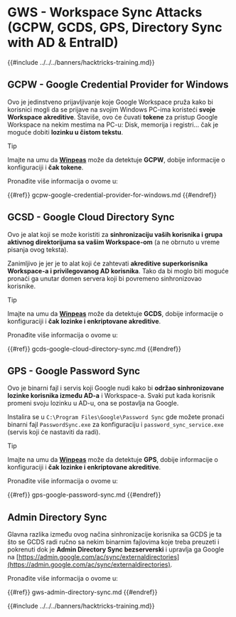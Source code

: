 # GWS - Workspace Sync Attacks (GCPW, GCDS, GPS, Directory Sync with AD & EntraID)

{{#include ../../../banners/hacktricks-training.md}}

## GCPW - Google Credential Provider for Windows

Ovo je jedinstveno prijavljivanje koje Google Workspace pruža kako bi korisnici mogli da se prijave na svojim Windows PC-ima koristeći **svoje Workspace akreditive**. Štaviše, ovo će čuvati **tokene** za pristup Google Workspace na nekim mestima na PC-u: Disk, memorija i registri... čak je moguće dobiti **lozinku u čistom tekstu**.

> [!TIP]
> Imajte na umu da [**Winpeas**](https://github.com/peass-ng/PEASS-ng/tree/master/winPEAS/winPEASexe) može da detektuje **GCPW**, dobije informacije o konfiguraciji i **čak tokene**.

Pronađite više informacija o ovome u:

{{#ref}}
gcpw-google-credential-provider-for-windows.md
{{#endref}}

## GCSD - Google Cloud Directory Sync

Ovo je alat koji se može koristiti za **sinhronizaciju vaših korisnika i grupa aktivnog direktorijuma sa vašim Workspace-om** (a ne obrnuto u vreme pisanja ovog teksta).

Zanimljivo je jer je to alat koji će zahtevati **akreditive superkorisnika Workspace-a i privilegovanog AD korisnika**. Tako da bi moglo biti moguće pronaći ga unutar domen servera koji bi povremeno sinhronizovao korisnike.

> [!TIP]
> Imajte na umu da [**Winpeas**](https://github.com/peass-ng/PEASS-ng/tree/master/winPEAS/winPEASexe) može da detektuje **GCDS**, dobije informacije o konfiguraciji i **čak lozinke i enkriptovane akreditive**.

Pronađite više informacija o ovome u:

{{#ref}}
gcds-google-cloud-directory-sync.md
{{#endref}}

## GPS - Google Password Sync

Ovo je binarni fajl i servis koji Google nudi kako bi **održao sinhronizovane lozinke korisnika između AD-a** i Workspace-a. Svaki put kada korisnik promeni svoju lozinku u AD-u, ona se postavlja na Google.

Instalira se u `C:\Program Files\Google\Password Sync` gde možete pronaći binarni fajl `PasswordSync.exe` za konfiguraciju i `password_sync_service.exe` (servis koji će nastaviti da radi).

> [!TIP]
> Imajte na umu da [**Winpeas**](https://github.com/peass-ng/PEASS-ng/tree/master/winPEAS/winPEASexe) može da detektuje **GPS**, dobije informacije o konfiguraciji i **čak lozinke i enkriptovane akreditive**.

Pronađite više informacija o ovome u:

{{#ref}}
gps-google-password-sync.md
{{#endref}}

## Admin Directory Sync

Glavna razlika između ovog načina sinhronizacije korisnika sa GCDS je ta što se GCDS radi ručno sa nekim binarnim fajlovima koje treba preuzeti i pokrenuti dok je **Admin Directory Sync bezserverski** i upravlja ga Google na [https://admin.google.com/ac/sync/externaldirectories](https://admin.google.com/ac/sync/externaldirectories).

Pronađite više informacija o ovome u:

{{#ref}}
gws-admin-directory-sync.md
{{#endref}}

{{#include ../../../banners/hacktricks-training.md}}
